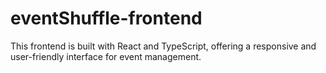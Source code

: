 # eventShuffle-frontend
This frontend is built with React and TypeScript, offering a responsive and user-friendly interface for event management.
